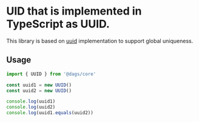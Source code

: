 







# UID that is implemented in TypeScript as UUID.

This library is based on [uuid](https://github.com/uuidjs/uuid) implementation to support global
uniqueness.

## Usage

```ts
import { UUID } from '@dags/core'

const uuid1 = new UUID()
const uuid2 = new UUID()

console.log(uuid1)
console.log(uuid2)
console.log(uuid1.equals(uuid2))
```
